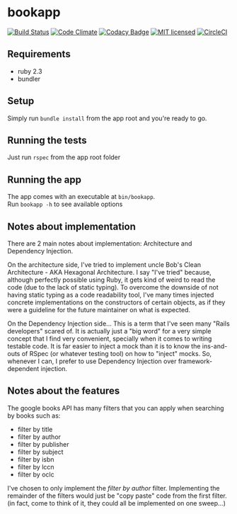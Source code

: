 # bookapp

[![Build Status](https://travis-ci.org/LynxEyes/booksapi_wrapper-ruby.svg?branch=master)](https://travis-ci.org/LynxEyes/booksapi_wrapper-ruby)
[![Code Climate](https://codeclimate.com/github/LynxEyes/booksapi_wrapper-ruby/badges/gpa.svg)](https://codeclimate.com/github/LynxEyes/booksapi_wrapper-ruby)
[![Codacy Badge](https://api.codacy.com/project/badge/Grade/79b42834b5b646038c99f42819db88d5)](https://www.codacy.com/app/ivo-jesus/booksapi_wrapper-ruby?utm_source=github.com&amp;utm_medium=referral&amp;utm_content=LynxEyes/booksapi_wrapper-ruby&amp;utm_campaign=Badge_Grade)
[![MIT licensed](https://img.shields.io/badge/license-MIT-blue.svg)](https://raw.githubusercontent.com/LynxEyes/booksapi_wrapper-ruby/master/LICENSE)
[![CircleCI](https://circleci.com/gh/LynxEyes/booksapi_wrapper-ruby.svg?style=svg)](https://circleci.com/gh/LynxEyes/booksapi_wrapper-ruby)

## Requirements

* ruby 2.3
* bundler


## Setup

Simply run `bundle install` from the app root and you're ready to go.


## Running the tests

Just run `rspec` from the app root folder


## Running the app

The app comes with an executable at `bin/bookapp`.  
Run `bookapp -h` to see available options


## Notes about implementation

There are 2 main notes about implementation: Architecture and Dependency Injection.

On the architecture side, I've tried to implement uncle Bob's Clean Architecture - AKA Hexagonal Architecture. I say "I've tried" because, although perfectly possible using Ruby, it gets kind of weird to read the code (due to the lack of static typing).
To overcome the downside of not having static typing as a code readability tool, I've many times injected concrete implementations on the constructors of certain objects, as if they were a guideline for the future maintainer on what is expected.


On the Dependency Injection side... This is a term that I've seen many "Rails developers" scared of. It is actually just a "big word" for a very simple concept that I find very convenient, specially when it comes to writing testable code. It is far easier to inject a mock than it is to know the ins-and-outs of RSpec (or whatever testing tool) on how to "inject" mocks.
So, whenever I can, I prefer to use Dependency Injection over framework-dependent injection.


## Notes about the features

The google books API has many filters that you can apply when searching by books such as:

* filter by title
* filter by author
* filter by publisher
* filter by subject
* filter by isbn
* filter by lccn
* filter by oclc

I've chosen to only implement the *filter by author* filter.
Implementing the remainder of the filters would just be "copy paste" code from the first filter. (in fact, come to think of it, they could all be implemented on one sweep...)

